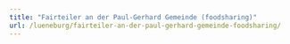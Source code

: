 ```yaml
---
title: "Fairteiler an der Paul-Gerhard Gemeinde (foodsharing)"
url: /lueneburg/fairteiler-an-der-paul-gerhard-gemeinde-foodsharing/
---
```

